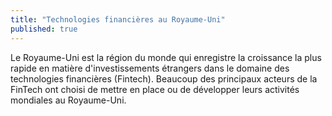 ```yaml
---
title: "Technologies financières au Royaume-Uni"
published: true
---
```

Le Royaume-Uni est la région du monde qui enregistre la croissance la plus rapide en matière d'investissements étrangers dans le domaine des technologies financières (Fintech). Beaucoup des principaux acteurs de la FinTech ont choisi de mettre en place ou de développer leurs activités mondiales au Royaume-Uni.
